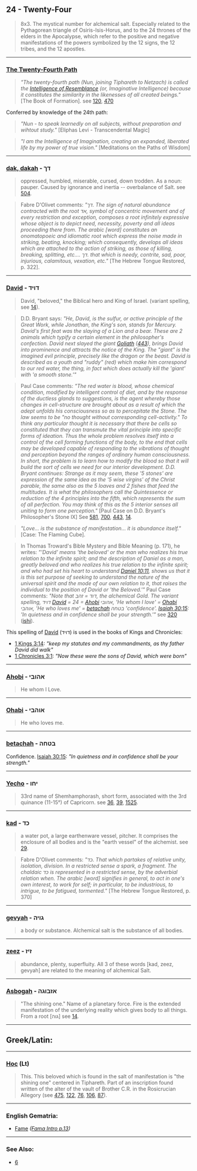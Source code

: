 ## 24 - Twenty-Four
> 8x3. The mystical number for alchemical salt. Especially related to the Pythagorean triangle of Osiris-Isis-Horus, and to the 24 thrones of the elders in the Apocalypse, which refer to the positive and negative manifestations of the powers symbolized by the 12 signs, the 12 tribes, and the 12 apostles.

---

### [The Twenty-Fourth Path](/keys/N)
> *"The twenty-fourth path (Nun, joining Tiphareth to Netzach) is called the [Intelligence of Resemblance](/keys/ShKL.DMIVNI) (or, Imaginative Intelligence) because it constitutes the similarity in the likenesses of all created beings."* [The Book of Formation]. see [120](120), [470](470)

Conferred by knowledge of the 24th path:

> *"Nun - to speak learnedly on all subjects, without preparation and wihtout study."* [Eliphas Levi - Transcendental Magic]

> *"I am the Intelligence of Imagination, creating an expanded, liberated life by my power of true vision."* [Meditations on the Paths of Wisdom]

---

### [dak, dakah](/keys/DK) - דך
> oppressed, humbled, miserable, cursed, down trodden. As a noun: pauper. Caused by ignorance and inertia -- overbalance of Salt. see [504](504).

> Fabre D'Olivet comments: *"דך. The sign of natural abundance contracted with the root אד, symbol of concentric movement and of every restriction and exception, composes a root infinitely expressive whose object is to depict need, necessity, poverty and all ideas proceeding there from. The arabic [word] constitutes an onomatopoeic and idiomatic root which express the noise made in striking, beating, knocking; which consequently, develops all ideas which are attached to the action of striking, as those of killing, breaking, splitting, etc.... דך. that which is needy, contrite, sad, poor, injurious, calamitous, vexation, etc."* [The Hebrew Tongue Restored, p. 322].

---

### [David](/keys/DVID) - דויד
> David, "beloved," the Biblical hero and King of Israel. (variant spelling, see [14](14)).

> D.D. Bryant says: *"He, David, is the sulfur, or active principle of the Great Work, while Jonathan, the King's son, stands for Mercury. David's first feat was the slaying of a Lion and a bear. These are 2 animals which typify a certain element in the philosopher's confection. David next slayed the giant [Goliath](/keys/GLITh) ([443](443)), brings David into prominence and attracts the notice of the King. The "giant" is the imagined evil principle, precisely like the dragon or the beast. David is described as a youth and "ruddy" (red) which make him correspond to our red water, the thing, in fact which does actually kill the 'giant' with 'a smooth stone.'"*

> Paul Case comments: *"The red water is blood, whose chemical condition, modified by intelligent control of diet, and by the response of the ductless glands to suggestions, is the agent whereby those changes in cell-structure are brought about as a result of which the adept unfolds his consciousness so as to percepitate the Stone. The law seems to be "no thought without corresponding cell-activity." To think any particular thought it is necessary that there be cells so constituted that they can transmute the vital principle into specific forms of ideation. Thus the whole problem resolves itself into a control of the cell forming functions of the body, to the end that cells may be developed capable of responding to the vibrations of thought and perception beyond the ranges of ordinary human consciousness. In short, the problem is to learn how to modify the blood so that it will build the sort of cells we need for our interior development. D.D. Bryant continues: Strange as it may seem, these '5 stones' are expression of the same idea as the '5 wise virgins' of the Christ parable, the same also as the 5 loaves and 2 fishes that feed the multitudes. It is what the philosophers call the Quintessence or reduction of the 4 principles into the fifth, which represents the sum of all perfection. You may think of this as the 5 interior senses all uniting to form one perception."* [Paul Case on D.D. Bryant's Philosopher's Stone IX] See [581](581), [700](700), [443](443), [14](14).

> *"Love... is the substance of manifestation... it is abundance itself."* [Case: The Flaming Cube].

> In Thomas Troward's Bible Mystery and Bible Meaning (p. 171), he writes: *"'David' means 'the beloved' or the man who realizes his true relation to the infinite spirit; and the description of Daniel as a man, greatly beloved and who realizes his true relation to the infinite spirit; and who had set his heart to understand [Daniel 10:11](http://biblehub.com/daniel/10-11.htm), shows us that it is this set purpose of seeking to understand the nature of the universal spirit and the mode of our own relation to it, that raises the individual to the position of David or 'the Beloved.'"* Paul Case comments: *"Note that דוד = זהב, the alchemical Gold. The variant spelling, דויד [David](/keys/DVID) = 24 = [Ahobi](/keys/AHVBI) אהובי, 'He whom I love' = [Ohabi](/keys/AVHBI) אוהבי, 'He who loves me' = [betachah](/keys/BTChH) בטחה 'confidence'. [Isaiah 30:15](http://biblehub.com/isaiah/30-15.htm): 'In quietness and in confidence shall be your strength.'"* see [320](320) ([ishi](/keys/IShI)).

This spelling of [David](/keys/DVID) (דויד) is used in the books of Kings and Chronicles:

- [1 Kings 3:14](http://biblehub.com/text/1_kings/3-14.htm): *"keep my statutes and my commandments, as thy father David did walk"*
- [1 Chronicles 3:1](http://biblehub.com/text/1_chronicles/3-1.htm): *"Now these were the sons of David, which were born"*

---

### [Ahobi](/keys/AHVBI) - אהובי
> He whom I Love.

---

### [Ohabi](/keys/AVHBI) - אוהבי
> He who loves me.

---

### [betachah](/keys/BTChH) - בטחה
Confidence. [Isaiah 30:15](http://biblehub.com/isaiah/30-15.htm): *"In quietness and in confidence shall be your strength."*

---

### [Yecho](/keys/IChV) - יחו
> 33rd name of Shemhamphorash, short form, associated with the 3rd quinance (11-15°) of Capricorn. see [36](36), [39](39), [1525](1525).

---

### [kad](/keys/KD) - כד
> a water pot, a large earthenware vessel, pitcher. It comprises the enclosure of all bodies and is the "earth vessel" of the alchemist. see [29](29).

> Fabre D'Olivet comments: *"כד. That which partakes of relative unity, isolation, division. In a restricted sense a spark, a fragment. The chaldaic כד is represented in a restricted sense, by the adverbial relation when. The arabic [word] signifies in general, to act in one's own interest, to work for self; in particular, to be industrious, to intrigue, to be fatigued, tormented."* [The Hebrew Tongue Restored, p. 370]

---

### [gevyah](/keys/GVIH) - גויה
> a body or substance. Alchemical salt is the substance of all bodies.

---

### [zeez](/keys/ZIZ) - זיז
> abundance, plenty, superfluity. All 3 of these words [kad, zeez, gevyah] are related to the meaning of alchemical Salt.

---

### [Asbogah](/keys/AZBVGH) - אזבוגה
> "The shining one." Name of a planetary force. Fire is the extended manifestation of the underlying reality which gives body to all things. From a root [גוה] see [14](14).

---

## Greek/Latin:

---

### [Hoc](/latin?word=Hoc) (Lt)
> This. This beloved which is found in the salt of manifestation is "the shining one" centered in Tiphareth. Part of an inscription found written of the alter of the vault of Brother C.R. in the Rosicrucian Allegory (see [475](475), [122](122), [76](76), [106](106), [87](87)).

---

### English Gematria:

- [Fame](/english?word=Fame) *([Fama Intro p.13](https://archive.org/stream/fameconfessionof00vaug#page/n13))*

---

### See Also:

- [6](6)
